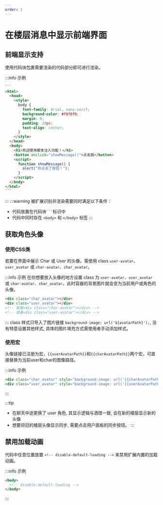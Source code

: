 ```yaml
---
order: 1
---
```


# 在楼层消息中显示前端界面

## 前端显示支持

使用代码块包裹需要渲染的代码部分即可进行渲染。

:::info 示例

````html
```
<html>
  <head>
    <style>
      body {
        font-family: Arial, sans-serif;
        background-color: #f0f0f0;
        margin: 0;
        padding: 20px;
        text-align: center;
      }
    </style>
  </head>
  <body> 
    <h1>欢迎使用脚本注入功能！</h1>
    <button onclick="showMessage()">点击我</button>    
    <script>
      function showMessage() {
        alert("你点击了按钮！");
      }
    </script>
  </body>
</html>
```
````

:::
:::warning
被扩展识别并渲染需要同时满足以下条件：

- 代码放置在代码块` ``` `标识中
- 代码中同时存在 `<body>` 和 `</body>` 标签
  :::

## 获取角色头像

### 使用CSS类

若要在界面中展示 Char 或 User 的头像，需使用 class `user-avatar`、`user_avatar` 或 `char-avatar`、`char_avatar`。

:::info 示例
在你想要放入头像的地方设置 class 为 `user-avatar`、`user_avatar` 或 `char-avatar`、`char_avatar`，此时容器的背景图片就会变为当前用户或角色的头像。

```html
<div class="char_avatar"></div>
<div class="user_avatar"></div>
<!-- 或者<div class="char-avatar"></div> -->
<!-- 或者<div class="user-avatar"></div> -->
```
:::
class 样式只导入了图片链接 `background-image: url('${avatarPath}');`, 没有特意设置其他样式, 具体的图片填充方式需使用者手动添加样式。

### 使用宏

头像链接已注册为宏，`{{userAvatarPath}}`和`{{charAvatarPath}}`两个宏，可直接替换为当前user和char的图像路径。

:::info 示例
```html
<div class="char_avatar" style="background-image: url('{{charAvatarPath}}');"></div>
<div class="user_avatar" style="background-image: url('{{userAvatarPath}}');"></div>
```
:::


:::tip
- 在聊天中途更换了 user 角色, 其显示逻辑与酒馆一致, 会在新的楼层显示新的头像
- 想要将旧的楼层头像显示同步, 需要点击用户面板的同步按钮。
:::

## 禁用加载动画

代码中任意位置放置 `<!-- disable-default-loading -->` 来禁用扩展内置的加载动画。

:::info 示例
```html
<body>
  <!-- disable-default-loading -->
</body>
```
:::
